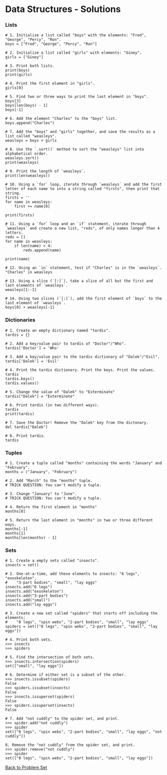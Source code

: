 # Data Structures - Solutions

### Lists

    # 1. Initialize a list called "boys" with the elements: "Fred", "George", "Percy", "Ron".
    boys = ["Fred", "George", "Percy", "Ron"]
    
    # 2. Initialize a list called "girls" with elements: "Giney".
    girls = ["Giney"]
    
    # 3. Print both lists.
    print(boys)
    print(girls)
    
    # 4. Print the first element in "girls".
    girls[0]
    
    # 5. Find two or three ways to print the last element in "boys".
    boys[3]
    boys[len(boys) - 1]
    boys[-1]
    
    # 6. Add the element "Charles" to the "boys" list.
    boys.append("Charles")
    
    # 7. Add the "boys" and "girls" together, and save the results as a list called "weasleys".
    weasleys = boys + girls
    
    # 8. Use the `.sort()` method to sort the "weasleys" list into alphabetical order.
    weasleys.sort()
    print(weasleys)
    
    # 9. Print the length of `weasleys`.
    print(len(weasleys))
    
    # 10. Using a `for` loop, iterate through `weasleys` and add the first letter of each name to into a string called "firsts", then print that string.
    firsts = ''
    for name in weasleys:
        first += name[0]
    
    print(firsts)
    
    # 11. Using a `for` loop and an `if` statement, iterate through `weasleys` and create a new list, "reds", of only names longer than 4 letters.
    reds = []
    for name in weasleys:
        if len(name) > 4:
            reds.append(name)
    
    print(name)
    
    # 12. Using an `in` statement, test if "Charles" is in the `weasleys`.
    "Charles" in weasleys
    
    # 13. Using a slice (`[:]`), take a slice of all but the first and last elements of `weasleys`.
    weasleys[1:-1]
    
    # 14. Using two slices (`[:]`), add the first element of `boys` to the last element of `weasleys`.
    boys[0] + weasleys[-1]

### Dictionaries

    # 1. Create an empty dictionary named "tardis".
    tardis = {}
    
    # 2. Add a key/value pair to tardis of "Doctor"/"Who".
    tardis['Doctor'] = 'Who'
    
    # 3. Add a key/value pair to the tardis dictionary of "Dalek"/"Evil".
    tardis['Dalek'] = 'Evil'
    
    # 4. Print the tardis dictionary. Print the keys. Print the values.
    tardis
    tardis.keys()
    tardis.values()
    
    # 5. Change the value of "Dalek" to "Exterminate"
    tardis["Dalek"] = "Exterminate"
    
    # 6. Print tardis (in two different ways).
    tardis
    print(tardis)
    
    # 7. Save the Doctor! Remove the "Dalek" key from the dictonary.
    del tardis["Dalek"]
    
    # 8. Print tardis.
    tardis

### Tuples

    # 1. Create a tuple called "months" containing the words "January" and "February".
    months = ("January", "February")
    
    # 2. Add "March" to the "months" tuple.
    # TRICK QUESTION: You can't modify a tuple.
    
    # 3. Change "January" to "June".
    # TRICK QUESTION: You can't modify a tuple.
    
    # 4. Return the first element in "months"
    months[0]
    
    # 5. Return the last element in "months" in two or three different ways.
    months[-1]
    months[1]
    months[len(months) - 1]

### Sets

    # 1. Create a empty sets called "insects".
    insects = set()
    
    # 2. One-at-a-time, add these elements to insects: "6 legs", "exoskeleton",
    #    "3-part bodies", "small", "lay eggs"
    insects.add("6 legs")
    insects.add("exoskeleton")
    insects.add("3-part bodies")
    insects.add("small")
    insects.add("lay eggs")
    
    # 3. Create a new set called "spiders" that starts off including the elements:
    #    "8 legs", "spin webs", "2-part bodies", "small", "lay eggs"
    spiders = set(["8 legs", "spin webs", "2-part bodies", "small", "lay eggs"])
    
    # 4. Print both sets.
    >>> insects
    >>> spiders
    
    # 5. Find the intersection of both sets.
    >>> insects.intersection(spiders)
    set(["small", "lay eggs"])
    
    # 6. Determine if either set is a subset of the other.
    >>> insects.issubset(spiders)
    False
    >>> spiders.issubset(insects)
    False
    >>> insects.issuperset(spiders)
    False
    >>> spiders.issuperset(insects)
    False
    
    # 7. Add "not cuddly" to the spider set, and print.
    >>> spider.add("not cuddly")
    >>> spider
    set(["8 legs", "spin webs", "2-part bodies", "small", "lay eggs", "not cuddly"])
    
    8. Remove the "not cuddly" from the spider set, and print.
    >>> spider.remove("not cuddly")
    >>> spider
    set(["8 legs", "spin webs", "2-part bodies", "small", "lay eggs"])

[Back to Problem Set](problem_set_1_data_structures.md)
